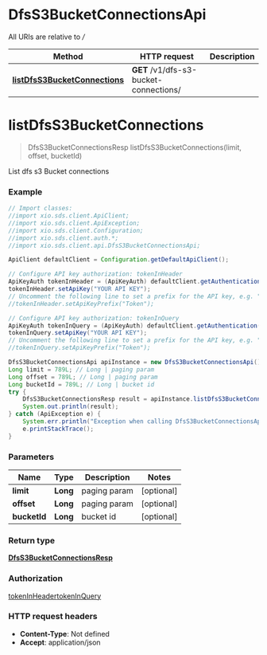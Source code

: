 # DfsS3BucketConnectionsApi

All URIs are relative to */*

Method | HTTP request | Description
------------- | ------------- | -------------
[**listDfsS3BucketConnections**](DfsS3BucketConnectionsApi.md#listDfsS3BucketConnections) | **GET** /v1/dfs-s3-bucket-connections/ | 

<a name="listDfsS3BucketConnections"></a>
# **listDfsS3BucketConnections**
> DfsS3BucketConnectionsResp listDfsS3BucketConnections(limit, offset, bucketId)



List dfs s3 Bucket connections

### Example
```java
// Import classes:
//import xio.sds.client.ApiClient;
//import xio.sds.client.ApiException;
//import xio.sds.client.Configuration;
//import xio.sds.client.auth.*;
//import xio.sds.client.api.DfsS3BucketConnectionsApi;

ApiClient defaultClient = Configuration.getDefaultApiClient();

// Configure API key authorization: tokenInHeader
ApiKeyAuth tokenInHeader = (ApiKeyAuth) defaultClient.getAuthentication("tokenInHeader");
tokenInHeader.setApiKey("YOUR API KEY");
// Uncomment the following line to set a prefix for the API key, e.g. "Token" (defaults to null)
//tokenInHeader.setApiKeyPrefix("Token");

// Configure API key authorization: tokenInQuery
ApiKeyAuth tokenInQuery = (ApiKeyAuth) defaultClient.getAuthentication("tokenInQuery");
tokenInQuery.setApiKey("YOUR API KEY");
// Uncomment the following line to set a prefix for the API key, e.g. "Token" (defaults to null)
//tokenInQuery.setApiKeyPrefix("Token");

DfsS3BucketConnectionsApi apiInstance = new DfsS3BucketConnectionsApi();
Long limit = 789L; // Long | paging param
Long offset = 789L; // Long | paging param
Long bucketId = 789L; // Long | bucket id
try {
    DfsS3BucketConnectionsResp result = apiInstance.listDfsS3BucketConnections(limit, offset, bucketId);
    System.out.println(result);
} catch (ApiException e) {
    System.err.println("Exception when calling DfsS3BucketConnectionsApi#listDfsS3BucketConnections");
    e.printStackTrace();
}
```

### Parameters

Name | Type | Description  | Notes
------------- | ------------- | ------------- | -------------
 **limit** | **Long**| paging param | [optional]
 **offset** | **Long**| paging param | [optional]
 **bucketId** | **Long**| bucket id | [optional]

### Return type

[**DfsS3BucketConnectionsResp**](DfsS3BucketConnectionsResp.md)

### Authorization

[tokenInHeader](../README.md#tokenInHeader)[tokenInQuery](../README.md#tokenInQuery)

### HTTP request headers

 - **Content-Type**: Not defined
 - **Accept**: application/json

